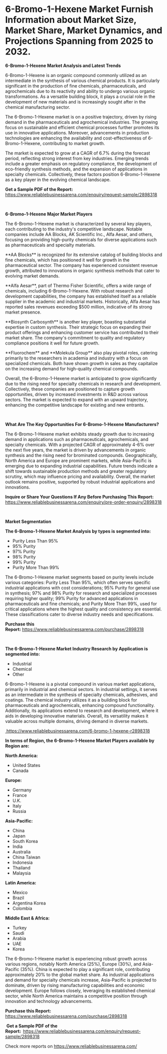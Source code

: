 <p><h1>6-Bromo-1-Hexene Market Furnish Information about Market Size, Market Share, Market Dynamics, and Projections Spanning from 2025 to 2032.</h1></p><p><strong>6-Bromo-1-Hexene Market Analysis and Latest Trends</strong></p>
<p><p>6-Bromo-1-Hexene is an organic compound commonly utilized as an intermediate in the synthesis of various chemical products. It is particularly significant in the production of fine chemicals, pharmaceuticals, and agrochemicals due to its reactivity and ability to undergo various organic transformations. As a versatile building block, it plays a crucial role in the development of new materials and is increasingly sought after in the chemical manufacturing sector.</p><p>The 6-Bromo-1-Hexene market is on a positive trajectory, driven by rising demand in the pharmaceuticals and agrochemical industries. The growing focus on sustainable and efficient chemical processes further promotes its use in innovative applications. Moreover, advancements in production technologies are enhancing the availability and cost-effectiveness of 6-Bromo-1-Hexene, contributing to market growth.</p><p>The market is expected to grow at a CAGR of 6.7% during the forecast period, reflecting strong interest from key industries. Emerging trends include a greater emphasis on regulatory compliance, the development of eco-friendly synthesis methods, and the expansion of applications in specialty chemicals. Collectively, these factors position 6-Bromo-1-Hexene as a key player in the evolving chemical landscape.</p></p>
<p><strong>Get a Sample PDF of the Report:&nbsp;</strong> <a href="https://www.reliablebusinessarena.com/enquiry/request-sample/2898318?utm_campaign=3218&utm_medium=2&utm_source=Github&utm_content=ia&utm_term=15032025&utm_id=6-bromo-1-hexene">https://www.reliablebusinessarena.com/enquiry/request-sample/2898318</a></p>
<p>&nbsp;</p>
<p><strong>6-Bromo-1-Hexene Major Market Players</strong></p>
<p><p>The 6-Bromo-1-Hexene market is characterized by several key players, each contributing to the industry's competitive landscape. Notable companies include AA Blocks, AK Scientific Inc., Alfa Aesar, and others, focusing on providing high-purity chemicals for diverse applications such as pharmaceuticals and specialty materials.</p><p>**AA Blocks** is recognized for its extensive catalog of building blocks and fine chemicals, which has positioned it well for growth in the pharmaceutical sector. The company has experienced consistent revenue growth, attributed to innovations in organic synthesis methods that cater to evolving market demands.</p><p>**Alfa Aesar**, part of Thermo Fisher Scientific, offers a wide range of chemicals, including 6-Bromo-1-Hexene. With robust research and development capabilities, the company has established itself as a reliable supplier in the academic and industrial markets. Historically, Alfa Aesar has reported sales revenues exceeding $500 million, indicative of its strong market presence.</p><p>**Biosynth Carbosynth** is another key player, boasting substantial expertise in custom synthesis. Their strategic focus on expanding their product offerings and enhancing customer service has contributed to their market share. The company's commitment to quality and regulatory compliance positions it well for future growth.</p><p>**Fluorochem** and **Molekula Group** also play pivotal roles, catering primarily to the researchers in academia and industry with a focus on specialized chemicals. Both have shown growth in sales as they capitalize on the increasing demand for high-quality chemical compounds.</p><p>Overall, the 6-Bromo-1-Hexene market is anticipated to grow significantly due to the rising need for specialty chemicals in research and development. Collectively, these companies are positioned to capture growth opportunities, driven by increased investments in R&D across various sectors. The market is expected to expand with an upward trajectory, enhancing the competitive landscape for existing and new entrants.</p></p>
<p>&nbsp;</p>
<p><strong>What Are The Key Opportunities For 6-Bromo-1-Hexene Manufacturers?</strong></p>
<p><p>The 6-Bromo-1-Hexene market exhibits steady growth due to increasing demand in applications such as pharmaceuticals, agrochemicals, and specialty chemicals. With a projected CAGR of approximately 4-6% over the next five years, the market is driven by advancements in organic synthesis and the rising need for brominated compounds. Geographically, North America and Europe are prominent markets, while Asia-Pacific is emerging due to expanding industrial capabilities. Future trends indicate a shift towards sustainable production methods and greater regulatory scrutiny, which may influence pricing and availability. Overall, the market outlook remains positive, supported by robust industrial applications and innovations.</p></p>
<p><strong>Inquire or Share Your Questions If Any Before Purchasing This Report:</strong> <a href="https://www.reliablebusinessarena.com/enquiry/pre-order-enquiry/2898318?utm_campaign=3218&utm_medium=2&utm_source=Github&utm_content=ia&utm_term=15032025&utm_id=6-bromo-1-hexene">https://www.reliablebusinessarena.com/enquiry/pre-order-enquiry/2898318</a></p>
<p>&nbsp;</p>
<p><strong>Market Segmentation</strong></p>
<p><strong>The 6-Bromo-1-Hexene Market Analysis by types is segmented into:</strong></p>
<p><ul><li>Purity Less Than 95%</li><li>95% Purity</li><li>97% Purity</li><li>98% Purity</li><li>99% Purity</li><li>Purity More Than 99%</li></ul></p>
<p><p>The 6-Bromo-1-Hexene market segments based on purity levels include various categories: Purity Less Than 95%, which often serves specific industrial applications with cost considerations; 95% Purity for general use in synthesis; 97% and 98% Purity for research and specialized processes requiring higher quality; 99% Purity for advanced applications in pharmaceuticals and fine chemicals; and Purity More Than 99%, used for critical applications where the highest quality and consistency are essential. These classifications cater to diverse industry needs and specifications.</p></p>
<p><strong>Purchase this Report:&nbsp;</strong><a href="https://www.reliablebusinessarena.com/purchase/2898318?utm_campaign=3218&utm_medium=2&utm_source=Github&utm_content=ia&utm_term=15032025&utm_id=6-bromo-1-hexene">https://www.reliablebusinessarena.com/purchase/2898318</a></p>
<p>&nbsp;</p>
<p><strong>The 6-Bromo-1-Hexene Market Industry Research by Application is segmented into:</strong></p>
<p><ul><li>Industrial</li><li>Chemical</li><li>Other</li></ul></p>
<p><p>6-Bromo-1-Hexene is a pivotal compound in various market applications, primarily in industrial and chemical sectors. In industrial settings, it serves as an intermediate in the synthesis of specialty chemicals, adhesives, and coatings. The chemical industry utilizes it as a building block for pharmaceuticals and agrochemicals, enhancing compound functionality. Additionally, its applications extend to research and development, where it aids in developing innovative materials. Overall, its versatility makes it valuable across multiple domains, driving demand in diverse markets.</p></p>
<p><a href="https://www.reliablebusinessarena.com/6-bromo-1-hexene-r2898318?utm_campaign=3218&utm_medium=2&utm_source=Github&utm_content=ia&utm_term=15032025&utm_id=6-bromo-1-hexene">&nbsp;https://www.reliablebusinessarena.com/6-bromo-1-hexene-r2898318</a></p>
<p><strong>In terms of Region, the 6-Bromo-1-Hexene Market Players available by Region are:</strong></p>
<p>
    <p> <strong> North America: </strong>
        <ul>
            <li>United States</li>
            <li>Canada</li>
        </ul>
        </p> 
    <p> <strong> Europe: </strong>
        <ul>
            <li>Germany</li>
            <li>France</li>
            <li>U.K.</li>
            <li>Italy</li>
            <li>Russia</li>
        </ul>
        </p> 
    <p> <strong> Asia-Pacific: </strong>
        <ul>
            <li>China</li>
            <li>Japan</li>
            <li>South Korea</li>
            <li>India</li>
            <li>Australia</li>
            <li>China Taiwan</li>
            <li>Indonesia</li>
            <li>Thailand</li>
            <li>Malaysia</li>
        </ul>
        </p> 
    <p> <strong> Latin America: </strong>
        <ul>
            <li>Mexico</li>
            <li>Brazil</li>
            <li>Argentina Korea</li>
            <li>Colombia</li>
        </ul>
        </p> 
    <p> <strong> Middle East & Africa: </strong>
        <ul>
            <li>Turkey</li>
            <li>Saudi</li>
            <li>Arabia</li>
            <li>UAE</li>
            <li>Korea</li>
        </ul>
    </p>
    </p>
<p><p>The 6-Bromo-1-Hexene market is experiencing robust growth across various regions, notably North America (25%), Europe (30%), and Asia-Pacific (35%). China is expected to play a significant role, contributing approximately 20% to the global market share. As industrial applications and demand for specialty chemicals increase, Asia-Pacific is projected to dominate, driven by rising manufacturing capabilities and economic development. Europe follows closely, leveraging its established chemical sector, while North America maintains a competitive position through innovation and technology advancements.</p></p>
<p><strong>Purchase this Report: </strong><a href="https://www.reliablebusinessarena.com/purchase/2898318?utm_campaign=3218&utm_medium=2&utm_source=Github&utm_content=ia&utm_term=15032025&utm_id=6-bromo-1-hexene">https://www.reliablebusinessarena.com/purchase/2898318</a></p>
<p>&nbsp;<strong>Get a Sample PDF of the Report:&nbsp;&nbsp;</strong><a href="https://www.reliablebusinessarena.com/enquiry/request-sample/2898318?utm_campaign=3218&utm_medium=2&utm_source=Github&utm_content=ia&utm_term=15032025&utm_id=6-bromo-1-hexene">https://www.reliablebusinessarena.com/enquiry/request-sample/2898318</a></p>
<p><strong></strong></p>
<p>Check more reports on <a href="https://www.reliablebusinessarena.com/?utm_campaign=3218&utm_medium=2&utm_source=Github&utm_content=ia&utm_term=15032025&utm_id=6-bromo-1-hexene">https://www.reliablebusinessarena.com/</a></p>